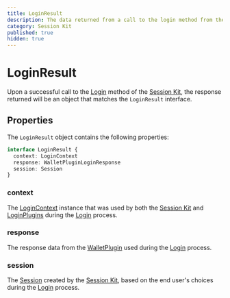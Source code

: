 ```yaml
---
title: LoginResult
description: The data returned from a call to the login method from the Session Kit.
category: Session Kit
published: true
hidden: true
---
```


# LoginResult

Upon a successful call to the [Login](/docs/sessionkit/login) method of the [Session Kit](/docs/sessionkit/session-kit-factory), the response returned will be an object that matches the `LoginResult` interface.

## Properties

The `LoginResult` object contains the following properties:

```ts
interface LoginResult {
  context: LoginContext
  response: WalletPluginLoginResponse
  session: Session
}
```

### context

The [LoginContext](/docs/sessionkit/login-context) instance that was used by both the [Session Kit](/docs/sessionkit/session-kit-factory) and [LoginPlugins](/docs/sessionkit/plugin-login) during the [Login](/docs/sessionkit/login) process.

### response

The response data from the [WalletPlugin](/docs/sessionkit/plugin-wallet) used during the [Login](/docs/sessionkit/login) process.

### session

The [Session](/docs/sessionkit/session) created by the [Session Kit](/docs/sessionkit/session-kit-factory), based on the end user's choices during the [Login](/docs/sessionkit/login) process.
